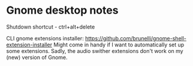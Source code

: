 Gnome desktop notes
===================

Shutdown shortcut - ctrl+alt+delete

CLI gnome extensions installer: https://github.com/brunelli/gnome-shell-extension-installer
Might come in handy if I want to automatically set up some extensions.
Sadly, the audio swither extensions don't work on my (new) version of Gnome.
